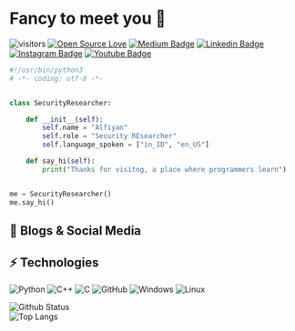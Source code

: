 # Fancy to meet you 👋

![visitors](https://visitor-badge.laobi.icu/badge?page_id=yant0x00)
[![Open Source Love](https://badges.frapsoft.com/os/v1/open-source.svg?v=102)](https://github.com/ellerbrock/open-source-badge/)
[![Medium Badge](https://img.shields.io/badge/-@xecureyan-03a57a?style=flat-square&labelColor=000000&logo=Medium&link=https://medium.com/@xecureyan/)](https://medium.com/@xecureyan)
[![Linkedin Badge](https://img.shields.io/badge/-xecureyan-blue?style=flat-square&logo=Linkedin&logoColor=white&link=https://www.linkedin.com/in/xecureyan/)](https://www.linkedin.com/in/xecureyan/)
[![Instagram Badge](https://img.shields.io/badge/-kanna6501-purple?style=flat-square&logo=instagram&logoColor=white&link=https://instagram.com/xecureyan/)](https://instagram.com/xecureyan)
[![Youtube Badge](https://img.shields.io/badge/-koolkanna-darkred?style=flat-square&logo=youtube&logoColor=white&link=https://www.youtube.com/c/SECUREYAN)](https://www.youtube.com/c/SECUREYAN)


```python
#!/usr/bin/python3
# -*- coding: utf-8 -*-


class SecurityResearcher:

    def __init__(self):
        self.name = "Alfiyan"
        self.role = "Security REsearcher"
        self.language_spoken = ["in_ID", "en_US"]

    def say_hi(self):
        print("Thanks for visitng, a place where programmers learn")


me = SecurityResearcher()
me.say_hi()
```

## 🤖 Blogs & Social Media




## ⚡ Technologies

![Python](https://img.shields.io/badge/-Python-black?style=flat-square&logo=Python)
![C++](https://img.shields.io/badge/-C++-00599C?style=flat-square)
![C](https://img.shields.io/badge/-00599C?style=flat-square&logo=C)
![GitHub](https://img.shields.io/badge/-GitHub-181717?style=flat-square&logo=github)
![Windows](https://img.shields.io/badge/OS-Windows-informational?style=flat&logo=windows&logoColor=white&color=6aa6f8)
![Linux](https://img.shields.io/badge/OS-Linux-informational?style=flat&logo=linux&logoColor=white&color=6aa6f8)


![Github Status](https://github-readme-stats.vercel.app/api?username=yant0x00&show_icons=true&theme=tokyonight) <br>
![Top Langs](https://github-readme-stats.vercel.app/api/top-langs/?username=yant0x00&theme=radical)
